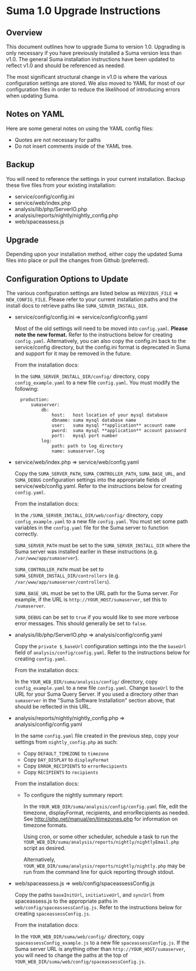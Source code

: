 Suma 1.0 Upgrade Instructions
=============================

Overview
--------

This document outlines how to upgrade Suma to version 1.0. Upgrading is only necessary if you have previously installed a Suma version less than v1.0. The general Suma installation instructions have been updated to reflect v1.0 and should be referenced as needed.

The most significant structural change in v1.0 is where the various configuration settings are stored. We also moved to YAML for most of our configuration files in order to reduce the likelihood of introducing errors when updating Suma.

Notes on YAML
-------------

Here are some general notes on using the YAML config files:

* Quotes are not necessary for paths
* Do not insert comments inside of the YAML tree.

Backup
-------

You will need to reference the settings in your current installation. Backup these five files from your existing installation:

* service/config/config.ini
* service/web/index.php
* analysis/lib/php/ServerIO.php
* analysis/reports/nightly/nightly_config.php
* web/spaceassess.js

Upgrade
-------

Depending upon your installation method, either copy the updated Suma files into place or pull the changes from Github (preferred).

Configuration Options to Update
-------------------------------

The various configuration settings are listed below as `PREVIOUS_FILE` => `NEW_CONFIG_FILE`. Please refer to your current installation paths and the install docs to retrieve paths like `SUMA_SERVER_INSTALL_DIR`.

* service/config/config.ini => service/config/config.yaml

    Most of the old settings will need to be moved into `config.yaml`. **Please note the new format.**
    Refer to the instructions below for creating `config.yaml`. Alternatively, you can also copy the config.ini back to the service/config directory, but the config.ini format is deprecated in Suma and support for it may be removed in the future.

    From the installation docs:

    In the `SUMA_SERVER_INSTALL_DIR/config/` directory, copy `config_example.yaml` to a new file `config.yaml`. You must modify the following:

        production:
            sumaserver:
                db:
                    host:   host location of your mysql database
                    dbname: suma mysql database name
                    user:   suma mysql **application** account name
                    pword:  suma mysql **application** account password
                    port:   mysql port number
                log:
                    path: path to log directory
                    name: sumaserver.log

* service/web/index.php => service/web/config.yaml

    Copy the `SUMA_SERVER_PATH`, `SUMA_CONTROLLER_PATH`, `SUMA_BASE_URL`, and `SUMA_DEBUG` configuration settings into the appropriate fields of service/web/config.yaml. Refer to the instructions below for creating `config.yaml`.

    From the installation docs:

    In the `/SUMA_SERVER_INSTALL_DIR/web/config/` directory, copy `config_example.yaml` to a new file `config.yaml`. You must set some path variables in the `config.yaml` file for the Suma server to function correctly.

    `SUMA_SERVER_PATH` must be set to the `SUMA_SERVER_INSTALL_DIR` where the Suma server was installed earlier in these instructions (e.g. `/var/www/app/sumaserver`).

    `SUMA_CONTROLLER_PATH` must be set to `SUMA_SERVER_INSTALL_DIR/controllers` (e.g. `/var/www/app/sumaserver/controllers`).

    `SUMA_BASE_URL` must be set to the URL path for the Suma server. For example, if the URL is `http://YOUR_HOST/sumaserver`, set this to `/sumaserver`.

    `SUMA_DEBUG` can be set to `true` if you would like to see more verbose error messages. This should generally be set to `false`.

* analysis/lib/php/ServerIO.php => analysis/config/config.yaml

    Copy the `private $_baseUrl` configuration settings into the the `baseUrl` field of `analysis/config/config.yaml`. Refer to the instructions below for creating `config.yaml`.

    From the installation docs:

    In the `YOUR_WEB_DIR/suma/analysis/config/` directory, copy `config_example.yaml` to a new file `config.yaml`. Change `baseUrl` to the URL for your Suma Query Server. If you used a directory other than `sumaserver` in the "Suma Software Installation" section above, that should be reflected in this URL.

* analysis/reports/nightly/nightly_config.php => analysis/config/config.yaml

    In the same `config.yaml` file created in the previous step, copy your settings from `nightly_config.php` as such:

    * Copy `DEFAULT_TIMEZONE` to `timezone`
    * Copy `DAY_DISPLAY` to `displayFormat`
    * Copy `ERROR_RECIPIENTS` to `errorRecipients`
    * Copy `RECIPIENTS` to `recipients`

    From the installation docs:

    * To configure the nightly summary report:

        In the `YOUR_WEB_DIR/suma/analysis/config/config.yaml` file, edit the timezone, displayFormat, recipients, and errorRecipients as needed. See http://php.net/manual/en/timezones.php for information on timezone formats.

        Using cron, or some other scheduler, schedule a task to run the `YOUR_WEB_DIR/suma/analysis/reports/nightly/nightlyEmail.php` script as desired.

        Alternatively, `YOUR_WEB_DIR/suma/analysis/reports/nightly/nightly.php` may be run from the command line for quick reporting through stdout.

* web/spaceassess.js => web/config/spaceassessConfig.js

    Copy the paths `baseInitUrl`, `initiativeUrl`, and `syncUrl` from spaceassess.js to the appropriate paths in `web/config/spaceassessConfig.js`. Refer to the instructions below for creating `spaceassessConfig.js`.

    From the installation docs:

    In the `YOUR_WEB_DIR/suma/web/config/` directory, copy `spaceassessConfig_example.js` to a new file `spaceassessConfig.js`. If the Suma server URL is anything other than `http://YOUR_HOST/sumaserver`, you will need to change the paths at the top of `YOUR_WEB_DIR/suma/web/config/spaceassessConfig.js`.

